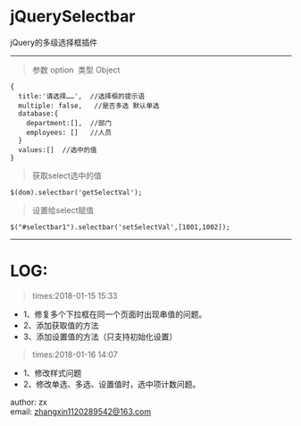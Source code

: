 # jQuerySelectbar
jQuery的多级选择框插件
***
>参数 option  类型 Object   
  
    {  
      title:'请选择……',  //选择框的提示语  
      multiple: false,   //是否多选 默认单选  
      database:{  
        department:[],  //部门  
        employees: []   //人员  
      }  
      values:[]  //选中的值
    }
  
>获取select选中的值

    $(dom).selectbar('getSelectVal');

>设置给select赋值
    
    $("#selectbar1").selectbar('setSelectVal',[1001,1002]);
***
LOG: 
=== 
>times:2018-01-15 15:33  
  * 1、修复多个下拉框在同一个页面时出现串值的问题。  
  * 2、添加获取值的方法  
  * 3、添加设置值的方法（只支持初始化设置）

>times:2018-01-16 14:07  
  * 1、修改样式问题  
  * 2、修改单选、多选、设置值时，选中项计数问题。


author: zx  
email: zhangxin1120289542@163.com
